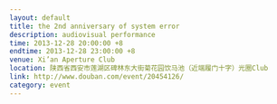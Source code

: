 ```yaml
---
layout: default
title: the 2nd anniversary of system error
description: audiovisual performance
time: 2013-12-28 20:00:00 +8
endtime: 2013-12-28 23:00:00 +8
venue: Xi’an Aperture Club
location: 陕西省西安市莲湖区碑林东大街菊花园饮马池（近端履门十字）光圈Club
link: http://www.douban.com/event/20454126/
category: event
---
```

